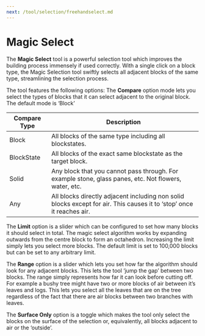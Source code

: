 ```yaml
---
next: /tool/selection/freehandselect.md
---
```


# Magic Select

The **Magic Select** tool is a powerful selection tool which improves the building process immensely if used correctly. With a single click on a block type, the Magic Selection tool swiftly selects all adjacent blocks of the same type, streamlining the selection process.

The tool features the following options:
The **Compare** option mode lets you select the types of blocks that it can select adjacent to the original block. The default mode is ‘Block’

| Compare Type | Description |
| --- | --- |
| Block | All blocks of the same type including all blockstates. |
| BlockState | All blocks of the exact same blockstate as the target block. |
| Solid | Any block that you cannot pass through. For example stone, glass panes, etc. Not flowers, water, etc. |
| Any | All blocks directly adjacent including non solid blocks except for air. This causes it to ‘stop’ once it reaches air. |

The **Limit** option is a slider which can be configured to set how many blocks it should select in total. The magic select algorithm works by expanding outwards from the centre block to form an octahedron. Increasing the limit simply lets you select more blocks. The default limit is set to 100,000 blocks but can be set to any arbitrary limit.

The **Range** option is a slider which lets you set how far the algorithm should look for any adjacent blocks. This lets the tool ‘jump the gap’ between two blocks. The range simply represents how far it can look before cutting off. For example a bushy tree might have two or more blocks of air between it’s leaves and logs. This lets you select all the leaves that are on the tree regardless of the fact that there are air blocks between two branches with leaves.

The **Surface Only** option is a toggle which makes the tool only select the blocks on the surface of the selection or, equivalently, all blocks adjacent to air or the ‘outside’.
